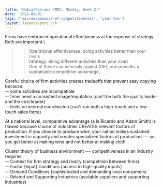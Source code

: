 ```yaml
---
title: "Nokia/Finland (MOC, Monday, Week 2)"
date: '2012-02-01'
tags: ['microeconomics-of-competitiveness', 'year-two']
layout: layouts/post.njk
---
```


Firms have embraced operational effectiveness at the expense of strategy. Both are important.\
>> Operational effectiveness: doing activities better than your rivals\
>> Strategy: doing different activities than your rivals\
One of these can be easily copied (OE), one provides a sustainable competitive advantage.

Careful choice of firm activities creates tradeoffs that prevent easy copying because:\
-- some activities are incompatible\
-- firms need a consistent image/reputation (can't be both the quality leader and the cost leader)\
-- limits on internal coordination (can't run both a high-touch and a low-touch sales force)

At a national level, comparative advantage (a la Ricardo and Adam Smith) is flawed because choice of industries CREATES relevant factors of production. If you choose to produce wine, your nation makes sustained investment in capacity and creates specialized factors of production --- so you get better at making wine and not better at making cloth.

Cluster theory of business environment --- competitiveness in an industry requires:\
-- Context for firm strategy and rivalry (competition between firms)\
-- Factor [Input] Conditions (access to high-quality inputs)\
-- Demand Conditions (sophisticated and demanding local consumers)\
-- Related and Supporting Industries (available suppliers and supporting industries)
